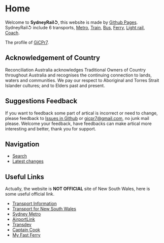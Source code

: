 # Home

Welcome to **SydneyRail↺**, this website is made by [Github Pages](https://pages.github.com/). SydneyRail↺ include 6 transports, [Metro](/sydneyrail/metro/metro), [Train](/sydneyrail/train/train), [Bus](/sydneyrail/bus/bus), [Ferry](/sydneyrail/ferry/ferry), [Light rail](/sydneyrail/lightrail/lightrail), [Coach](/sydneyrail/coach/coach).

The profile of [GiCPr7](https://github.com/gicpr7-netizen).

## Acknowledgement of Country

Reconciliation Australia acknowledges Traditional Owners of Country throughout Australia and recognises the continuing  connection to lands, waters and communities. We pay our respect to Aboriginal and Torres Strait Islander cultures; and to Elders past and present. 

## Suggestions Feedback

If you want to feedback some part of artical is incorrect or need to change, please feedback to [Issues in Github](https://github.com/login?return_to=https://github.com/gicpr7-netizen/sydneyrail/issues) or [gicpr7@gmail.com](mailto:gicpr7@gmail.com), no junk mail please. Welcome your feedback, have feedbacks can make artical more interesting and better, thank you for support.

## Navigation

- [Search](search)
- [Latest changes](latest)

## Useful Links

Actually, the website is **NOT OFFICIAL** site of New South Wales, here is some useful official link.

- [Transport Information](https://transportnsw.info/)
- [Transport for New South Wales](https://transport.nsw.gov.au/)
- [Sydney Metro](https://sydneymetro.info/)
- [AirportLink](https://airportlink.com.au/)
- [Transdev](https://transdev.com.au/)
- [Captain Cook](https://captaincook.com.au/)
- [My Fast Ferry](https://myfastferry.com.au/)